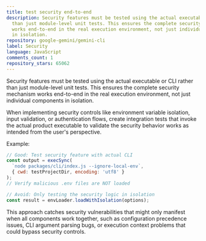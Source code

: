 ```yaml
---
title: test security end-to-end
description: Security features must be tested using the actual executable or CLI rather
  than just module-level unit tests. This ensures the complete security mechanism
  works end-to-end in the real execution environment, not just individual components
  in isolation.
repository: google-gemini/gemini-cli
label: Security
language: JavaScript
comments_count: 1
repository_stars: 65062
---
```


Security features must be tested using the actual executable or CLI rather than just module-level unit tests. This ensures the complete security mechanism works end-to-end in the real execution environment, not just individual components in isolation.

When implementing security controls like environment variable isolation, input validation, or authentication flows, create integration tests that invoke the actual product executable to validate the security behavior works as intended from the user's perspective.

Example:
```javascript
// Good: Test security feature with actual CLI
const output = execSync(
  `node packages/cli/index.js --ignore-local-env`,
  { cwd: testProjectDir, encoding: 'utf8' }
);
// Verify malicious .env files are NOT loaded

// Avoid: Only testing the security logic in isolation
const result = envLoader.loadWithIsolation(options);
```

This approach catches security vulnerabilities that might only manifest when all components work together, such as configuration precedence issues, CLI argument parsing bugs, or execution context problems that could bypass security controls.